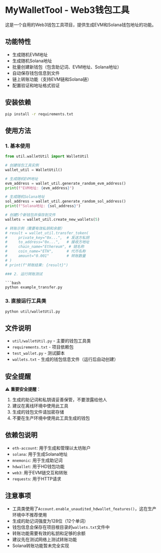 # MyWalletTool - Web3钱包工具

这是一个自用的Web3钱包工具项目，提供生成EVM和Solana钱包地址的功能。

## 功能特性

- 生成随机EVM地址
- 生成随机Solana地址
- 批量创建新钱包（包含助记词、EVM地址、Solana地址）
- 自动保存钱包信息到文件
- 链上转账功能（支持EVM链和Solana链）
- 配置验证和地址格式验证

## 安装依赖

```bash
pip install -r requirements.txt
```

## 使用方法

### 1. 基本使用

```python
from util.walletUtil import WalletUtil

# 创建钱包工具实例
wallet_util = WalletUtil()

# 生成随机EVM地址
evm_address = wallet_util.generate_random_evm_address()
print(f"EVM地址: {evm_address}")

# 生成随机Solana地址
sol_address = wallet_util.generate_random_sol_address()
print(f"Solana地址: {sol_address}")

# 创建5个新钱包并保存到文件
wallets = wallet_util.create_new_wallets(5)

# 转账示例（需要有效私钥和余额）
# result = wallet_util.transfer_token(
#     private_key="0x...",  # 发送方私钥
#     to_address="0x...",   # 接收方地址
#     chain_name="Ethereum", # 链名称
#     coin_name="ETH",      # 代币名称
#     amount="0.001"        # 转账数量
# )
# print(f"转账结果: {result}")

### 2. 运行转账测试

```bash
python example_transfer.py
```

### 3. 直接运行工具类

```bash
python util/walletUtil.py
```

## 文件说明

- `util/walletUtil.py` - 主要的钱包工具类
- `requirements.txt` - 项目依赖包
- `test_wallet.py` - 测试脚本
- `wallets.txt` - 生成的钱包信息文件（运行后自动创建）

## 安全提醒

⚠️ **重要安全提醒**：

1. 生成的助记词和私钥请妥善保管，不要泄露给他人
2. 建议在离线环境中使用此工具
3. 生成的钱包文件请加密存储
4. 不要在生产环境中使用此工具生成的钱包

## 依赖包说明

- `eth-account`: 用于生成和管理以太坊账户
- `solana`: 用于生成Solana地址
- `mnemonic`: 用于生成助记词
- `hdwallet`: 用于HD钱包功能
- `web3`: 用于EVM链交互和转账
- `requests`: 用于HTTP请求

## 注意事项

- 工具类使用了`Account.enable_unaudited_hdwallet_features()`，这在生产环境中不推荐使用
- 生成的助记词强度为128位（12个单词）
- 钱包信息会保存在项目根目录的`wallets.txt`文件中
- 转账功能需要有效的私钥和足够的余额
- 建议先在测试网络上测试转账功能
- Solana转账功能暂未完全实现 